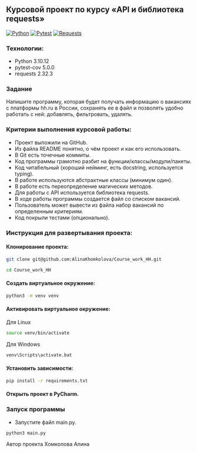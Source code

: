 ## Курсовой проект по курсу «API и библиотека requests»

[![Python](https://img.shields.io/badge/-Python-464646?style=flat-square&logo=Python)](https://www.python.org/)
[![Pytest](https://img.shields.io/badge/-Pytest-464646?style=flat-square&logo=Pytest)](https://docs.pytest.org/en/8.2.x/)
[![Requests](https://img.shields.io/badge/-Requests-464646?style=flat-square&logo=Requests)](https://pypi.org/project/requests/)

### Технологии:

- Python 3.10.12
- pytest-cov 5.0.0
- requests 2.32.3

### Задание

Напишите программу, которая будет получать информацию о
вакансиях с платформы hh.ru в России, сохранять ее в файл и
позволять удобно работать с ней: добавлять, фильтровать, удалять.

### Критерии выполнения курсовой работы:

- Проект выложили на GitHub.
- Из файла README понятно, о чём проект и как его использовать.
- В Git есть точечные коммиты.
- Код программы грамотно разбит на функции/классы/модули/пакеты.
- Код читабельный (хороший нейминг, есть docstring, используется typing).
- В работе используются абстрактные классы (минимум один).
- В работе есть переопределение магических методов.
- Для работы с API используется библиотека requests.
- В ходе работы программы создается файл со списком вакансий.
- Пользователь может вывести из файла набор вакансий по определенным критериям.
- Код покрыли тестами (опционально).

### Инструкция для развертывания проекта:

#### Клонирование проекта:

```bash
git clone git@github.com:AlinaKhomkolova/Course_work_HH.git
```

```bash
cd Course_work_HH
```

#### Создать виртуальное окружение:

```bash
python3 -m venv venv
```

#### Активировать виртуальное окружение:

Для Linux

```bash
source venv/bin/activate
```

Для Windows

```bash
venv\Scripts\activate.bat
```

#### Установить зависимости:

```bash
pip install -r requirements.txt
```

#### Открыть проект в PyCharm.

### Запуск программы
- Запустите файл main.py.
```bash
python3 main.py
```
Автор проекта Хомколова Алина